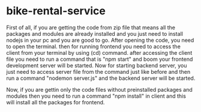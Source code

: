 # bike-rental-service
First of all, if you are getting the code from zip file that means all the packages and modules are already installed and
you just need to install nodejs in your pc and you are good to go. After opening the code, you need to open the terminal. 
then for running frontend you need to access the client from your terminal by using (cd) command.
after accessing the client file you need to run a command that is "npm start" and boom your frontend development server will be started.
Now for starting backend server, you just need to access server file from the command just like before and then run a command "nodemon server.js" 
and the backend server will be started.

Now, if you are gettin only the code files without preinstalled packages and modules then you need to run a command "npm install" in client 
and this will install all the packages for frontend.
